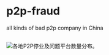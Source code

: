 # p2p-fraud
all kinds of bad p2p company in China





## 

![ 各地P2P停业及问题平台数量分布。](http://wx3.sinaimg.cn/large/aafc85c3gy1fu06sipygcj208y0fwaj3.jpg)

